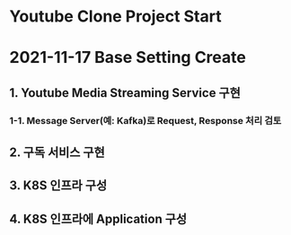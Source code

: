# Youtube Clone Project Start

# 2021-11-17 Base Setting Create

## 1. Youtube Media Streaming Service 구현
### 1-1. Message Server(예: Kafka)로 Request, Response 처리 검토
## 2. 구독 서비스 구현
## 3. K8S 인프라 구성
## 4. K8S 인프라에 Application 구성